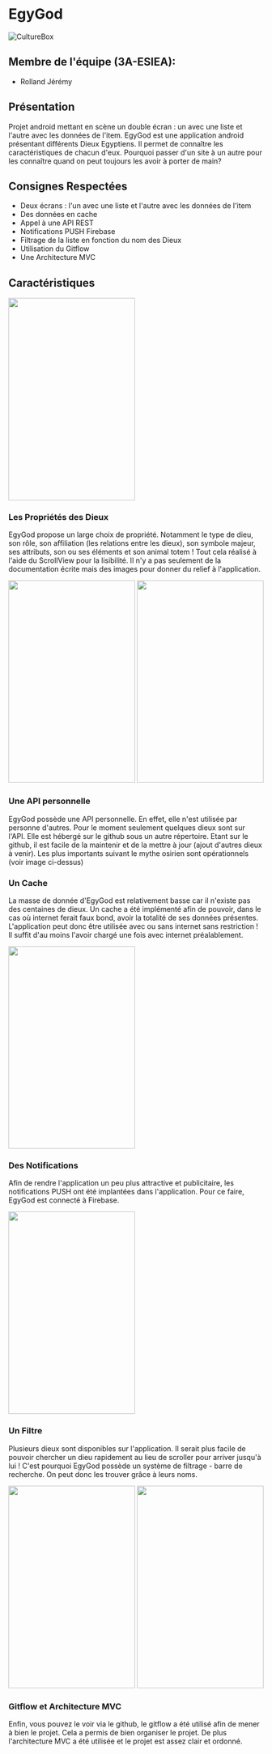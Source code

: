 # EgyGod
![CultureBox](https://culturebox.francetvinfo.fr/sites/default/files/assets/images/2018/12/maxstockfr009463.jpg)
## Membre de l'équipe (3A-ESIEA):
* Rolland Jérémy
## Présentation
Projet android mettant en scène un double écran : un avec une liste et l'autre avec les données de l'item.
EgyGod est une application android présentant différents Dieux Egyptiens. Il permet de connaître les caractéristiques de chacun d'eux.
Pourquoi passer d'un site à un autre pour les connaître quand on peut toujours les avoir à porter de main?

## Consignes Respectées
* Deux écrans : l'un avec une liste et l'autre avec les données de l'item
* Des données en cache
* Appel à une API REST
* Notifications PUSH Firebase
* Filtrage de la liste en fonction du nom des Dieux
* Utilisation du Gitflow
* Une Architecture MVC

## Caractéristiques
<img
    src="https://zupimages.net/up/19/14/5c6t.jpg" 
    height="400px" 
    width="250px" 
/>
### Les Propriétés des Dieux

EgyGod propose un large choix de propriété. Notamment le type de dieu, son rôle, son affiliation (les relations entre les dieux), son symbole majeur, ses attributs, son ou ses éléments et son animal totem ! Tout cela réalisé à l'aide du ScrollView pour la lisibilité. Il n'y a pas seulement de la documentation écrite mais des images pour donner du relief à l'application.

<img
    src="https://zupimages.net/up/19/14/362o.jpg" 
    height="400px" 
    width="250px" 
/>
<img
    src="https://zupimages.net/up/19/14/6dvt.jpg" 
    height="400px" 
    width="250px" 
/>
### Une API personnelle
EgyGod possède une API personnelle. En effet, elle n'est utilisée par personne d'autres. Pour le moment seulement quelques dieux sont sur l'API. Elle est hébergé sur le github sous un autre répertoire. Etant sur le github, il est facile de la maintenir et de la mettre à jour (ajout d'autres dieux à venir). Les plus importants suivant le mythe osirien sont opérationnels (voir image ci-dessus)

### Un Cache
La masse de donnée d'EgyGod est relativement basse car il n'existe pas des centaines de dieux. Un cache a été implémenté afin de pouvoir, dans le cas où internet ferait faux bond, avoir la totalité de ses données présentes. L'application peut donc être utilisée avec ou sans internet sans restriction ! Il suffit d'au moins l'avoir chargé une fois avec internet préalablement.

<img
    src="https://zupimages.net/up/19/14/isib.jpg" 
    height="400px" 
    width="250px" 
/>

### Des Notifications

Afin de rendre l'application un peu plus attractive et publicitaire, les notifications PUSH ont été implantées dans l'application. Pour ce faire, EgyGod est connecté à Firebase.

<img
    src="https://zupimages.net/up/19/14/lnyq.jpg" 
    height="400px" 
    width="250px" 
/>

### Un Filtre

Plusieurs dieux sont disponibles sur l'application. Il serait plus facile de pouvoir chercher un dieu rapidement au lieu de scroller pour arriver jusqu'à lui ! C'est pourquoi EgyGod possède un système de filtrage - barre de recherche. On peut donc les trouver grâce à leurs noms.

<img
    src="https://zupimages.net/up/19/14/lnyq.jpg" 
    height="400px" 
    width="250px" 
/>
<img
    src="https://zupimages.net/up/19/14/bo5b.jpg" 
    height="400px" 
    width="250px" 
/>
### Gitflow et Architecture MVC

Enfin, vous pouvez le voir via le github, le gitflow a été utilisé afin de mener à bien le projet. Cela a permis de bien organiser le projet. De plus l'architecture MVC a été utilisée et le projet est assez clair et ordonné.
